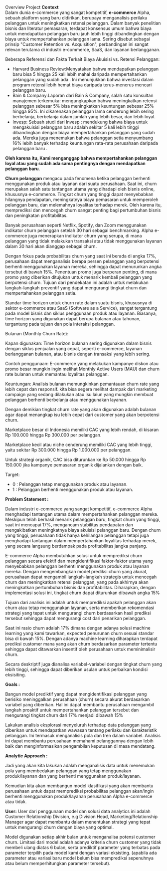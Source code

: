 Overview Project
**Context**  
Dalam dunia e-commerce yang sangat kompetitif, **e-commerce** Alpha, sebuah platform yang baru didirikan, berupaya menganalisis perilaku pelanggan untuk meningkatkan retensi pelanggan. Dalam banyak penelitian bisnis dan literatur pemasaran, terdapat konsensus umum bahwa biaya untuk mendapatkan pelanggan baru jauh lebih tinggi dibandingkan dengan biaya untuk mempertahankan pelanggan lama. Sering disebut sebagai prinsip "Customer Retention vs. Acquisition", perbandingan ini sangat relevan terutama di industri e-commerce, SaaS, dan layanan berlangganan.

Beberapa Referensi dan Fakta Terkait Biaya Akuisisi vs. Retensi Pelanggan:

- Harvard Business Review:Menyatakan bahwa mendapatkan pelanggan baru bisa 5 hingga 25 kali lebih mahal daripada mempertahankan pelanggan yang sudah ada . Ini menunjukkan bahwa investasi dalam program retensi lebih hemat biaya daripada terus-menerus mencari pelanggan baru.
- Bain & Company:Laporan dari Bain & Company, salah satu konsultan manajemen terkemuka: mengungkapkan bahwa meningkatkan retensi pelanggan sebesar 5% bisa meningkatkan keuntungan sebesar 25% hingga 95%. Ini dikarenakan pelanggan lama cenderung lebih sering berbelanja, berbelanja dalam jumlah yang lebih besar, dan lebih loyal.
- Invesp: Sebuah studi dari Invesp : mendukung bahwa biaya untuk mengakuisisi pelanggan baru adalah sekitar 5 kali lebih tinggi dibandingkan dengan biaya mempertahankan pelanggan yang sudah ada. Mereka juga menemukan bahwa pelanggan setia menyumbang 16% lebih banyak terhadap keuntungan rata-rata perusahaan daripada pelanggan baru .

**Oleh karena itu, Kami menganggap bahwa mempertahankan pelanggan loyal atau yang sudah ada sama pentingnya dengan mendapatkan pelanggan baru**.

**Churn pelanggan** mengacu pada fenomena ketika pelanggan berhenti menggunakan produk atau layanan dari suatu perusahaan. Saat ini, churn merupakan salah satu tantangan utama yang dihadapi oleh bisnis online, khususnya e-commerce. Tingkat churn yang tinggi dapat menyebabkan hilangnya pendapatan, meningkatnya biaya pemasaran untuk memperoleh pelanggan baru, dan melemahnya loyalitas terhadap merek. Oleh karena itu, memprediksi dan mencegah churn sangat penting bagi pertumbuhan bisnis dan peningkatan profitabilitas.

Banyak perusahaan seperti Netflix, Spotify, dan Zoom menggunakan indikator churn pelanggan setelah 30 hari sebagai benchmarking. Alpha e-commerce juga menerapkan indikator churn yang serupa, di mana pelanggan yang tidak melakukan transaksi atau tidak menggunakan layanan dalam 30 hari akan dianggap sebagai churn.

Dengan fokus pada probabilitas churn yang saat ini berada di angka 17%, perusahaan dapat menganalisis berapa persen pelanggan yang berpotensi berhenti menggunakan layanan mereka, sehingga dapat menurunkan angka tersebut di bawah 15%. Penentuan promo juga berperan penting, di mana promo yang diberikan ditujukan untuk menarik kembali pelanggan yang berpotensi churn. Tujuan dari pendekatan ini adalah untuk melakukan langkah-langkah preventif yang dapat mengurangi tingkat churn dan mempertahankan pelanggan setia.

Standar time horizon untuk churn rate dalam suatu bisnis, khususnya di sektor e-commerce atau SaaS (Software as a Service), sangat tergantung pada model bisnis dan siklus penggunaan produk atau layanan. Biasanya, time horizon yang digunakan dapat berupa bulanan atau tahunan, tergantung pada tujuan dan pola interaksi pelanggan.


Bulanan (Monthly Churn Rate):

Kapan digunakan: Time horizon bulanan sering digunakan dalam bisnis dengan siklus penjualan yang cepat, seperti e-commerce, layanan berlangganan bulanan, atau bisnis dengan transaksi yang lebih sering.

Contoh penggunaan: E-commerce yang melakukan kampanye diskon atau promo besar mungkin ingin melihat Monthly Active Users (MAU) dan churn rate bulanan untuk memantau loyalitas pelanggan.

Keuntungan: Analisis bulanan memungkinkan pemantauan churn rate yang lebih cepat dan responsif. kita bisa segera melihat dampak dari marketing campaign yang sedang dilakukan atau isu laiun yang mungkin membuat pelanggan berhenti berbelanja atau menggunakan layanan.

Dengan demikian tingkat churn rate yang akan digunakan adalah bulanan agar dapat menangkap isu lebih cepat dari  customer yang akan berpotensi churn.


Marketplace besar di Indonesia memiliki CAC yang lebih rendah, di kisaran Rp 100.000 hingga Rp 300.000 per pelanggan.

Marketplace kecil atau niche cenderung memiliki CAC yang lebih tinggi, yaitu sekitar Rp 300.000 hingga Rp 1.000.000 per pelanggan.

Untuk strategi organik, CAC bisa diturunkan ke Rp 50.000 hingga Rp 150.000 jika kampanye pemasaran organik dijalankan dengan baik.


Target:

- 0 : Pelanggan tetap menggunakan produk atau layanan.
- 1 : Pelanggan berhenti menggunakan produk atau layanan.

**Problem Statement :**

Dalam industri e-commerce yang sangat kompetitif, e-commerce Alpha menghadapi tantangan utama dalam mempertahankan pelanggan mereka. Meskipun telah berhasil menarik pelanggan baru, tingkat churn yang tinggi, saat ini mencapai 17%, mengancam stabilitas pendapatan dan mengakibatkan meningkatnya biaya akuisisi pelanggan baru. Dengan churn yang tinggi, perusahaan tidak hanya kehilangan pelanggan tetapi juga menghadapi tantangan dalam mempertahankan loyalitas terhadap merek, yang secara langsung berdampak pada profitabilitas jangka panjang.

E-commerce Alpha membutuhkan solusi untuk memprediksi churn pelanggan secara efektif dan mengidentifikasi faktor-faktor utama yang menyebabkan pelanggan berhenti menggunakan produk atau layanan mereka. Dengan mengembangkan model prediksi churn yang akurat, perusahaan dapat mengambil langkah-langkah strategis untuk mencegah churn dan meningkatkan retensi pelanggan, yang pada akhirnya akan meningkatkan pertumbuhan bisnis dan profitabilitas. Diharapkan, dengan implementasi solusi ini, tingkat churn dapat diturunkan dibawah angka 15%

Tujuan dari analisis ini adalah untuk memprediksi apakah pelanggan akan churn atau tetap menggunakan layanan, serta memberikan rekomendasi strategi yang tepat untuk mengurangi churn berdasarkan hasil prediksi tersebut sehingga dapat mengurangi cost dari penarikan pelanggan.

Saat ini rasio churn adalah 17% dimana dengan adanya solusi machine learning yang kami tawarkan, expected penurunan churn sesuai standar bisa di bawah 15%. Dengan adanya machine learning diharapkan terdapat prediksi customer mana yang akan churn berdasarkan parameter tertentu sehingga dapat ditawarkan insentif oleh perusahaan untuk meminimalisir churn. 

Secara deskriptif juga dianalisa variabel-variabel dengan tingkat churn yang lebih tinggi, sehingga dapat diberikan usulan untuk perbaikan kondisi eksisiting.  


**Goals :**

Bangun model prediktif yang dapat mengidentifikasi pelanggan yang berisiko meninggalkan perusahaan (churn) secara akurat berdasarkan variabel yang diberikan. Hal ini dapat membantu perusahaan mengambil langkah proaktif untuk mempertahankan pelanggan tersebut dan mengurangi tingkat churn dari 17% menjadi dibawah 15%

Lakukan analisis eksplorasi menyeluruh terhadap data pelanggan yang diberikan untuk mendapatkan wawasan tentang perilaku dan karakteristik pelanggan. Ini termasuk menganalisis pola dan tren dalam variabel. Analisis ini dapat membantu perusahaan memahami pelanggannya dengan lebih baik dan menginformasikan pengambilan keputusan di masa mendatang. 

**Analytic Approach :**

Jadi yang akan kita lakukan adalah menganalisis data untuk menemukan pola yang membedakan pelanggan yang tetap menggunakan produk/layanan dan yang berhenti menggunakan produk/layanan.

Kemudian kita akan membangun model klasifikasi yang akan membantu perusahaan untuk dapat memprediksi probabilitas pelanggan akan/ingin berhenti menggunakan produk/layanan perusahaan Alpha e-commerce atau tidak.


**User:**
User dari penggunaan model dan solusi data analytics ini adalah Customer Relationship Division, e.g Division Head, Marketing/Relationship Manager agar dapat membantu dalam menentukan strategi yang tepat untuk mengurangi churn dengan biaya yang optimal.

Model digunakan setiap akhir bulan untuk menganalisa potensi customer churn. Limitasi dari model adalah adanya kriteria churn customer yang tidak membeli ulang diatas 6 bulan, serta prediktif parameter yang terbatas pada parameter terpilih pada model kami dengan variasi eksisting. (apabila ada parameter atau variasi baru model belum bisa memprediksi sepenuhnya atau belum memperhitungkan parameter tersebut). 
